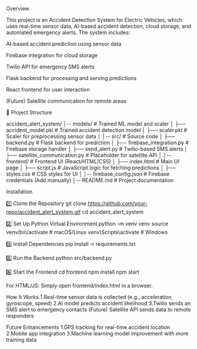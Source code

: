 Overview

This project is an Accident Detection System for Electric Vehicles, which uses real-time sensor data, AI-based accident detection, cloud storage, and automated emergency alerts. The system includes:

AI-based accident prediction using sensor data

Firebase integration for cloud storage

Twilio API for emergency SMS alerts

Flask backend for processing and serving predictions

React frontend for user interaction

(Future) Satellite communication for remote areas

📂 Project Structure

accident_alert_system/
│-- models/                 # Trained ML model and scaler
│   ├── accident_model.pkl   # Trained accident detection model
│   ├── scaler.pkl           # Scaler for preprocessing sensor data
│
│-- src/                    # Source code
│   ├── backend.py           # Flask backend for prediction
│   ├── firebase_integration.py  # Firebase storage handler
│   ├── send_alert.py        # Twilio-based SMS alerts
│   ├── satellite_communication.py  # Placeholder for satellite API
│
│-- frontend/                # Frontend UI (React/HTML/CSS)
│   ├── index.html           # Main UI page
│   ├── script.js            # JavaScript logic for fetching predictions
│   ├── styles.css           # CSS styles for UI
│
│-- firebase_config.json     # Firebase credentials (Add manually)
│-- README.md                # Project documentation



Installation

1️⃣ Clone the Repository
git clone https://github.com/your-repo/accident_alert_system.git
cd accident_alert_system

2️⃣ Set Up Python Virtual Environment
python -m venv venv
source venv/bin/activate  # macOS/Linux
venv\Scripts\activate    # Windows

3️⃣ Install Dependencies
pip install -r requirements.txt

5️⃣ Run the Backend
python src/backend.py

6️⃣ Start the Frontend
cd frontend
npm install
npm start

For HTML/JS: Simply open frontend/index.html in a browser.

How It Works
1.Real-time sensor data is collected (e.g., acceleration, gyroscope, speed)
2.AI model predicts accident likelihood
3.Twilio sends an SMS alert to emergency contacts
(Future) Satellite API sends data to remote responders


 Future Enhancements
1.GPS tracking for real-time accident location
2.Mobile app integration
3.Machine learning model improvement with more training data



